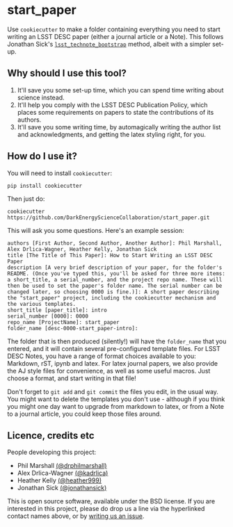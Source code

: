 # start_paper

Use `cookiecutter` to make a folder containing everything you need to start writing an LSST DESC paper (either a journal article or a Note). This follows Jonathan Sick's [`lsst_technote_bootstrap`](https://github.com/lsst-sqre/lsst-technote-bootstrap) method, albeit with a simpler set-up.

## Why should I use this tool?

1. It'll save you some set-up time, which you can spend time writing about science instead.
2. It'll help you comply with the LSST DESC Publication Policy, which places some requirements on papers to state the contributions of its authors.
3. It'll save you some writing time, by automagically writing the author list and acknowledgments, and getting the latex styling right,  for you.

## How do I use it?

You will need to install `cookiecutter`:
```
pip install cookiecutter
```
Then just do:
```
cookiecutter https://github.com/DarkEnergyScienceCollaboration/start_paper.git
```
This will ask you some questions. Here's an example session:
```
authors [First Author, Second Author, Another Author]: Phil Marshall, Alex Drlica-Wagner, Heather Kelly, Jonathan Sick
title [The Title of This Paper]: How to Start Writing an LSST DESC Paper
description [A very brief description of your paper, for the folder's README. (Once you've typed this, you'll be asked for three more items: a short_title, a serial_number, and the project repo name. These will then be used to set the paper's folder name. The serial number can be changed later, so choosing 0000 is fine.)]: A short paper describing the "start_paper" project, including the cookiecutter mechanism and the various templates.
short_title [paper_title]: intro
serial_number [0000]: 0000
repo_name [ProjectName]: start_paper
folder_name [desc-0000-start_paper-intro]:
```

The folder that is then produced (silently!) will have the `folder_name` that you entered, and it will contain several pre-configured template files. For LSST DESC Notes, you have a range of format choices available to you: Markdown, rST, ipynb and latex. For latex journal papers, we also provide the AJ style files for convenience, as well as some useful macros. Just choose a format, and start writing in that file!

Don't forget to `git add` and `git commit` the files you edit, in the usual way. You might want to delete the templates you don't use - although if you think you might one day want to upgrade from markdown to latex, or from a Note to a journal article, you could keep those files around.

## Licence, credits etc

People developing this project:
* Phil Marshall [(@drphilmarshall)](https://github.com/drphilmarshall)
* Alex Drlica-Wagner [(@kadrlica)](https://github.com/kadrlica)
* Heather Kelly [(@heather999)](https://github.com/heather999)
* Jonathan Sick [(@jonathansick)](https://github.com/jonathansick)

This is open source software, available under the BSD license. If you are interested in this project, please do drop us a line via the hyperlinked contact names above, or by [writing us an issue](https://github.com/DarkEnergyScienceCollaboration/start_paper/issues?q=).
